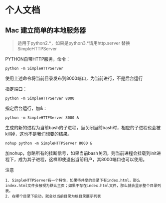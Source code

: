 # 个人文档

## Mac 建立简单的本地服务器
> 适用于python2.*，如果是python3.*请用http.server 替换 SimpleHTTPServer

PYTHON自带HTTP服务，命令：
```
python -m SimpleHTTPServer
```
使用上述命令将当前目录发布到8000端口，为当前进行，不是后台运行

指定端口：
```
python -m SimpleHTTPServer 8000
```

指定后台运行，加&：
```
python -m SimpleHTTPServer 8000 &
```
生成的新的进程为当前bash的子进程，当关闭当前bash时，相应的子进程也会被kill掉，这也不是我们想要的结果。

```
nohup python -m SimpleHTTPServer 8000 &
```
加nohup，忽略所有的挂断信号，如果当前bash关闭，则当前进程会挂载到init进程下，成为其子进程，这样即使退出当前用户，其8000端口也可以使用。

注意
```
1. SimpleHTTPServer有一个特性，如果待共享的目录下有index.html，那么index.html文件会被视为默认主页；如果不存在index.html文件，那么就会显示整个目录列表。
2. 在哪个目录下启动，就会以当前目录为根目录展示列表
```
